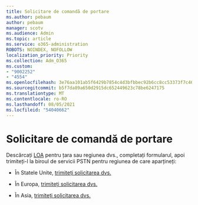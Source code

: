 ```yaml
---
title: Solicitare de comandă de portare
ms.author: pebaum
author: pebaum
manager: scotv
ms.audience: Admin
ms.topic: article
ms.service: o365-administration
ROBOTS: NOINDEX, NOFOLLOW
localization_priority: Priority
ms.collection: Adm_O365
ms.custom:
- "9002252"
- "4554"
ms.openlocfilehash: 3e76aa101ab5f6429b7854c4d3bfbbec92b6cc8cc53373f7c465ddf5320b3ba1
ms.sourcegitcommit: b5f7da89a650d2915dc652449623c78be6247175
ms.translationtype: MT
ms.contentlocale: ro-RO
ms.lasthandoff: 08/05/2021
ms.locfileid: "54040662"
---
```

# <a name="port-order-request"></a>Solicitare de comandă de portare

Descărcați [LOA](https://docs.microsoft.com/microsoftteams/manage-phone-numbers-for-your-organization/manage-phone-numbers-for-your-organization#letters-of-authorization-loas-for-transferring-numbers) pentru țara sau regiunea dvs., completați formularul, apoi trimiteți-l la biroul de servicii PSTN pentru regiunea de care aparțineți:

- În Statele Unite, [trimiteți solicitarea dvs.](mailto:ptn@microsoft.com)

- În Europa, [trimiteți solicitarea dvs.](mailto:ptneu@microsoft.com)

- În Asia, [trimiteți solicitarea dvs.](mailto:ptnapac@microsoft.com)
